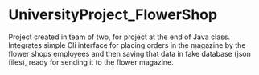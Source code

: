 # UniversityProject_FlowerShop
Project created in team of two, for project at the end of Java class.
Integrates simple Cli interface for placing orders in the magazine by the flower shops employees and then saving that data in fake database (json files),
ready for sending it to the flower magazine.

